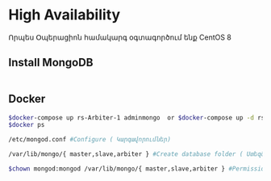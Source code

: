 # High Availability

Որպես Օպերացիոն համակարգ օգտագործում ենք CentOS 8

## Install MongoDB

```bash

```

## Docker

```sh
$docker-compose up rs-Arbiter-1 adminmongo  or $docker-compose up -d rs-Arbiter-1 adminmongo
$docker ps
```

```sh
/etc/mongod.conf #Configure ( Կարգավորումներ)

/var/lib/mongo/{ master,slave,arbiter } #Create database folder ( Ստեզծել տվյալների բազայի գտնվելու վայրը )

$chown mongod:mongod /var/lib/mongo/{ master,slave,arbiter } #Permissions ( Իրավունքներ )

```
